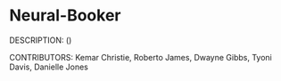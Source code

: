 # Neural-Booker

DESCRIPTION: ()

CONTRIBUTORS: Kemar Christie, Roberto James, Dwayne Gibbs, Tyoni Davis, Danielle Jones